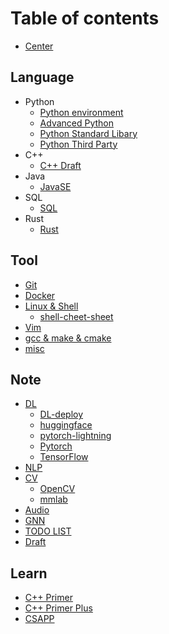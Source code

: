 # Table of contents

- [Center](README.md)

## Language

- Python
  - [Python environment](language/python/python_environment_usage.md)
  - [Advanced Python](language/python/python_advanced.md)
  - [Python Standard Libary](language/python/python_standard_library.md)
  - [Python Third Party](language/python/python_third_party.md)
- C++
  - [C++ Draft](language/cplusplus/cpp_draft.md)
- Java
  - [JavaSE](language/java/javase.md)
- SQL
  - [SQL](language/sql/sql.md)
- Rust
  - [Rust](language/rust/rust.md)

## Tool

- [Git](tool/git.md)
- [Docker](tool/docker.md)
- [Linux & Shell](tool/linux_and_shell.md)
  - [shell-cheet-sheet](tool/shell_cheat_sheet.md)
- [Vim](tool/vim.md)
- [gcc & make & cmake](tool/make.md)
- [misc](tool/misc_tools.md)

## Note

- [DL](note/dl.md)
  - [DL-deploy](note/dl-deploy.md)
  - [huggingface](note/huggingface.md)
  - [pytorch-lightning](note/pytorch-lightning.md)
  - [Pytorch](note/pytorch.md)
  - [TensorFlow](note/tensorflow.md)
- [NLP](note/nlp.md)
- [CV](note/cv.md)
  - [OpenCV](note/opencv.md)
  - [mmlab](note/mmlab.md)
- [Audio](note/audio.md)
- [GNN](note/gnn.md)
- [TODO LIST](note/plan.md)
- [Draft](note/draft.md)

## Learn

- [C++ Primer](learn/c++primer_5ed.md)
- [C++ Primer Plus](learn/c++primerplus_6ed.md)
- [CSAPP](learn/csapp.md)
